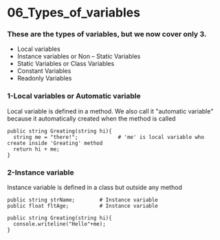 # 06_Types_of_variables
### These are the types of variables, but we now cover only 3.
 - Local variables
 - Instance variables or Non – Static Variables
 - Static Variables or Class Variables
 - Constant Variables
 - Readonly Variables
###  1-Local variables or Automatic variable
Local variable is defined in a method. We also call it "automatic variable" because it automatically created when the method is called 

```
public string Greating(string hi){
  string me = "there!";             # 'me' is local variable who create inside 'Greating' method
  return hi + me;
}

```
###  2-Instance variable
Instance variable is defined in a class but outside any method 

```
public string strName;        # Instance variable
public float fltAge;          # Instance variable

public string Greating(string hi){
  console.writeline("Hello"+me);
}

```
